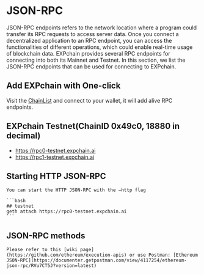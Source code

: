 # JSON-RPC

JSON-RPC endpoints refers to the network location where a program could transfer its RPC requests to access server data. Once you connect a decentralized application to an RPC endpoint, you can access the functionalities of different operations, which could enable real-time usage of blockchain data. EXPchain provides several RPC endpoints for connecting into both its Mainnet and Testnet. In this section, we list the JSON-RPC endpoints that can be used for connecting to EXPchain.

## Add EXPchain with One-click

Visit the [ChainList](https://chainlist.org/chain/18880) and connect to your wallet, it will add alive RPC endpoints.

## EXPchain Testnet(ChainID 0x49c0, 18880 in decimal)
- https://rpc0-testnet.expchain.ai
- https://rpc1-testnet.expchain.ai

## Starting HTTP JSON-RPC

    You can start the HTTP JSON-RPC with the –http flag

    ```bash
    ## testnet
    geth attach https://rpc0-testnet.expchain.ai
    ```

## JSON-RPC methods

    Please refer to this [wiki page](https://github.com/ethereum/execution-apis) or use Postman: [Ethereum JSON-RPC](https://documenter.getpostman.com/view/4117254/ethereum-json-rpc/RVu7CT5J?version=latest)
